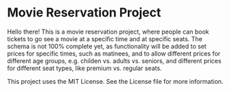 # Movie Reservation Project

Hello there!  This is a movie reservation project, where people can book tickets to go see a movie at a specific time and at specific seats.  The schema is not 100% complete yet, as functionality will be added to set prices for specific times, such as matinees, and to allow different prices for different age groups, e.g. childen vs. adults vs. seniors, and different prices for different seat types, like premium vs. regular seats.

This project uses the MIT License.  See the License file for more information.